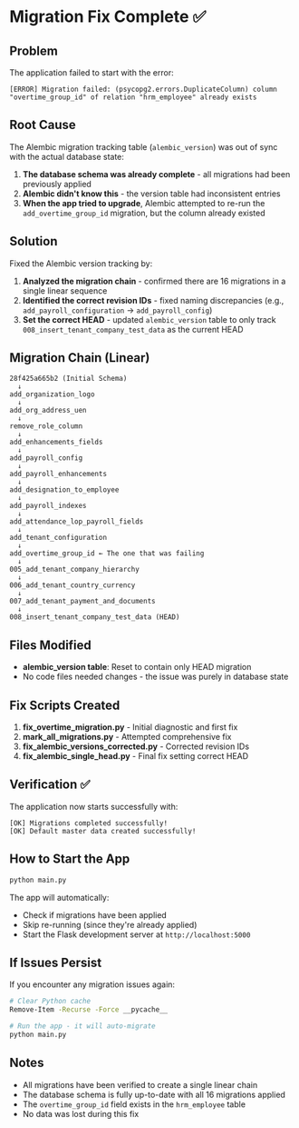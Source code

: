 # Migration Fix Complete ✅

## Problem
The application failed to start with the error:
```
[ERROR] Migration failed: (psycopg2.errors.DuplicateColumn) column "overtime_group_id" of relation "hrm_employee" already exists
```

## Root Cause
The Alembic migration tracking table (`alembic_version`) was out of sync with the actual database state:

1. **The database schema was already complete** - all migrations had been previously applied
2. **Alembic didn't know this** - the version table had inconsistent entries
3. **When the app tried to upgrade**, Alembic attempted to re-run the `add_overtime_group_id` migration, but the column already existed

## Solution
Fixed the Alembic version tracking by:

1. **Analyzed the migration chain** - confirmed there are 16 migrations in a single linear sequence
2. **Identified the correct revision IDs** - fixed naming discrepancies (e.g., `add_payroll_configuration` → `add_payroll_config`)
3. **Set the correct HEAD** - updated `alembic_version` table to only track `008_insert_tenant_company_test_data` as the current HEAD

## Migration Chain (Linear)
```
28f425a665b2 (Initial Schema)
  ↓
add_organization_logo
  ↓
add_org_address_uen
  ↓
remove_role_column
  ↓
add_enhancements_fields
  ↓
add_payroll_config
  ↓
add_payroll_enhancements
  ↓
add_designation_to_employee
  ↓
add_payroll_indexes
  ↓
add_attendance_lop_payroll_fields
  ↓
add_tenant_configuration
  ↓
add_overtime_group_id ← The one that was failing
  ↓
005_add_tenant_company_hierarchy
  ↓
006_add_tenant_country_currency
  ↓
007_add_tenant_payment_and_documents
  ↓
008_insert_tenant_company_test_data (HEAD)
```

## Files Modified
- **alembic_version table**: Reset to contain only HEAD migration
- No code files needed changes - the issue was purely in database state

## Fix Scripts Created
1. **fix_overtime_migration.py** - Initial diagnostic and first fix
2. **mark_all_migrations.py** - Attempted comprehensive fix
3. **fix_alembic_versions_corrected.py** - Corrected revision IDs
4. **fix_alembic_single_head.py** - Final fix setting correct HEAD

## Verification ✅
The application now starts successfully with:
```
[OK] Migrations completed successfully!
[OK] Default master data created successfully!
```

## How to Start the App
```bash
python main.py
```

The app will automatically:
- Check if migrations have been applied
- Skip re-running (since they're already applied)
- Start the Flask development server at `http://localhost:5000`

## If Issues Persist
If you encounter any migration issues again:

```bash
# Clear Python cache
Remove-Item -Recurse -Force __pycache__

# Run the app - it will auto-migrate
python main.py
```

## Notes
- All migrations have been verified to create a single linear chain
- The database schema is fully up-to-date with all 16 migrations applied
- The `overtime_group_id` field exists in the `hrm_employee` table
- No data was lost during this fix